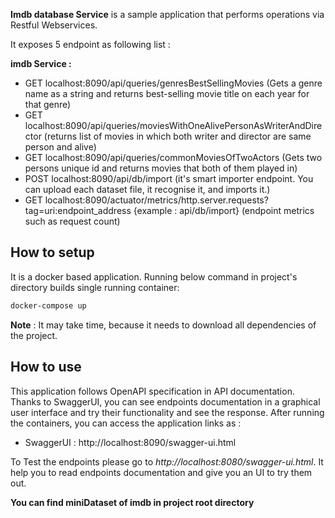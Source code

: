 **Imdb database Service** is a sample application that performs operations via Restful Webservices. 

It exposes 5 endpoint as following list :

**imdb Service :**

- GET localhost:8090/api/queries/genresBestSellingMovies (Gets a genre name as a string and returns best-selling movie title on each year for that genre)
- GET localhost:8090/api/queries/moviesWithOneAlivePersonAsWriterAndDirector (returns list of movies in which both writer and director are same person and alive)
- GET localhost:8090/api/queries/commonMoviesOfTwoActors (Gets two persons unique id and returns movies that both of them played in)
- POST localhost:8090/api/db/import (it's smart importer endpoint. You can upload each dataset file, it recognise it, and imports it.)
- GET localhost:8090/actuator/metrics/http.server.requests?tag=uri:endpoint_address {example : api/db/import} (endpoint metrics such as request count)



## How to setup
It is a docker based application. Running below command in project's directory builds single running container:

```bash
docker-compose up
```
**Note** : It may take time, because it needs to download all dependencies of the project.




## How to use
This application follows OpenAPI specification in API documentation. Thanks to SwaggerUI, you can see endpoints documentation in a graphical user interface and try their functionality and see the response. After running the containers, you can access the application links as :


- SwaggerUI : http://localhost:8090/swagger-ui.html


To Test the endpoints please go to *http://localhost:8080/swagger-ui.html*. It help you to read endpoints documentation and give you an UI to try them out.


**You can find miniDataset of imdb in project root directory**
